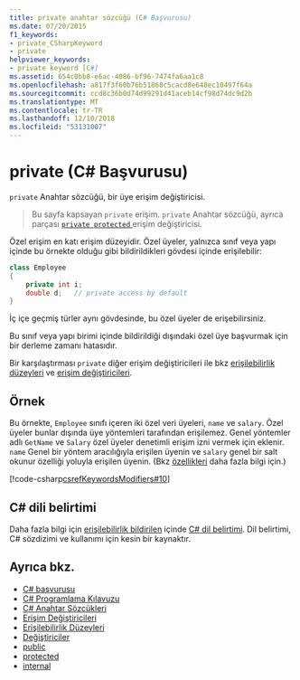 ```yaml
---
title: private anahtar sözcüğü (C# Başvurusu)
ms.date: 07/20/2015
f1_keywords:
- private_CSharpKeyword
- private
helpviewer_keywords:
- private keyword [C#]
ms.assetid: 654c0bb8-e6ac-4086-bf96-7474fa6aa1c8
ms.openlocfilehash: a817f3f60b76b51868c5cacd8e648ec10497f64a
ms.sourcegitcommit: ccd8c36b0d74d99291d41aceb14cf98d74dc9d2b
ms.translationtype: MT
ms.contentlocale: tr-TR
ms.lasthandoff: 12/10/2018
ms.locfileid: "53131007"
---
```

# <a name="private-c-reference"></a>private (C# Başvurusu)

`private` Anahtar sözcüğü, bir üye erişim değiştiricisi.

> Bu sayfa kapsayan `private` erişim. `private` Anahtar sözcüğü, ayrıca parçası [ `private protected` ](./private-protected.md) erişim değiştiricisi.

Özel erişim en katı erişim düzeyidir. Özel üyeler, yalnızca sınıf veya yapı içinde bu örnekte olduğu gibi bildirildikleri gövdesi içinde erişilebilir:

```csharp
class Employee
{
    private int i;
    double d;   // private access by default
}
```

İç içe geçmiş türler aynı gövdesinde, bu özel üyeler de erişebilirsiniz.

Bu sınıf veya yapı birimi içinde bildirildiği dışındaki özel üye başvurmak için bir derleme zamanı hatasıdır.

Bir karşılaştırması `private` diğer erişim değiştiricileri ile bkz [erişilebilirlik düzeyleri](accessibility-levels.md) ve [erişim değiştiricileri](../../programming-guide/classes-and-structs/access-modifiers.md).

## <a name="example"></a>Örnek

Bu örnekte, `Employee` sınıfı içeren iki özel veri üyeleri, `name` ve `salary`. Özel üyeler bunlar dışında üye yöntemleri tarafından erişilemez. Genel yöntemler adlı `GetName` ve `Salary` özel üyeler denetimli erişim izni vermek için eklenir. `name` Genel bir yöntem aracılığıyla erişilen üyenin ve `salary` genel bir salt okunur özelliği yoluyla erişilen üyenin. (Bkz [özellikleri](../../programming-guide/classes-and-structs/properties.md) daha fazla bilgi için.)

[!code-csharp[csrefKeywordsModifiers#10](~/samples/snippets/csharp/VS_Snippets_VBCSharp/csrefKeywordsModifiers/CS/csrefKeywordsModifiers.cs#10)]

## <a name="c-language-specification"></a>C# dili belirtimi  

Daha fazla bilgi için [erişilebilirlik bildirilen](~/_csharplang/spec/basic-concepts.md#declared-accessibility) içinde [ C# dil belirtimi](../language-specification/index.md). Dil belirtimi, C# sözdizimi ve kullanımı için kesin bir kaynaktır.

## <a name="see-also"></a>Ayrıca bkz.

- [C# başvurusu](../../../csharp/language-reference/index.md)
- [C# Programlama Kılavuzu](../../../csharp/programming-guide/index.md)
- [C# Anahtar Sözcükleri](index.md)
- [Erişim Değiştiricileri](access-modifiers.md)
- [Erişilebilirlik Düzeyleri](accessibility-levels.md)
- [Değiştiriciler](modifiers.md)
- [public](public.md)
- [protected](protected.md)
- [internal](internal.md)